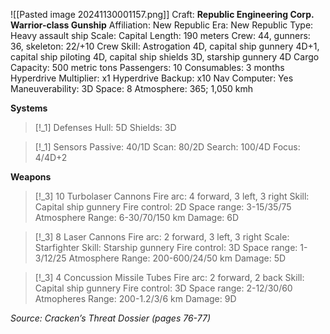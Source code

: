 ![[Pasted image 20241130001157.png]]
Craft: **Republic Engineering Corp. Warrior-class Gunship**
Affiliation: New Republic
Era: New Republic
Type: Heavy assault ship
Scale: Capital
Length: 190 meters
Crew: 44, gunners: 36, skeleton: 22/+10
Crew Skill: Astrogation 4D, capital ship gunnery 4D+1,
capital ship piloting 4D, capital ship shields
3D, starship gunnery 4D
Cargo Capacity: 500 metric tons
Passengers: 10
Consumables: 3 months
Hyperdrive Multiplier: x1
Hyperdrive Backup: x10
Nav Computer: Yes
Maneuverability: 3D
Space: 8
Atmosphere: 365; 1,050 kmh

**Systems**
> [!_1] Defenses
> Hull: 5D
> Shields: 3D

> [!_1] Sensors
> Passive: 40/1D
> Scan: 80/2D
> Search: 100/4D
> Focus: 4/4D+2

**Weapons**
> [!_3] 10 Turbolaser Cannons
> Fire arc: 4 forward, 3 left, 3 right
> Skill: Capital ship gunnery
> Fire control: 2D
> Space range: 3-15/35/75
> Atmosphere Range: 6-30/70/150 km
> Damage: 6D

> [!_3] 8 Laser Cannons
> Fire arc: 2 forward, 3 left, 3 right
> Scale: Starfighter
> Skill: Starship gunnery
> Fire control: 3D
> Space range: 1-3/12/25
> Atmosphere Range: 200-600/24/50 km
> Damage: 5D

> [!_3] 4 Concussion Missile Tubes
> Fire arc: 2 forward, 2 back
> Skill: Capital ship gunnery
> Fire control: 3D
> Space range: 2-12/30/60
> Atmopheres Range: 200-1.2/3/6 km
> Damage: 9D


*Source: Cracken’s Threat Dossier (pages 76-77)*